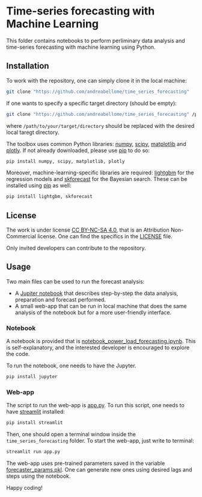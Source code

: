 # Time-series forecasting with Machine Learning

This folder contains notebooks to perform perliminary data analysis and time-series forecasting with machine learning using Python.

## Installation

To work with the repository, one can simply clone it in the local machine:

```bash
git clone "https://github.com/andreabellome/time_series_forecasting"
```

If one wants to specify a specific target directory (should be empty):

```bash
git clone "https://github.com/andreabellome/time_series_forecasting" /path/to/your/target/directory
```

where `/path/to/your/target/directory` should be replaced with the desired local taregt directory.

The toolbox uses common Python libraries: [numpy](https://numpy.org/), [scipy](https://scipy.org/), [matplotlib](https://matplotlib.org/) and [plotly](https://plotly.com/python/). If not already downloaded, please use [pip](https://pip.pypa.io/en/stable/) to do so:

```bash
pip install numpy, scipy, matplotlib, plotly
```

Moreover, machine-learning-specific libraries are required: [lightgbm](https://pypi.org/project/lightgbm/) for the regression models and [skforecast](https://skforecast.org/0.11.0/index.html) for the Bayesian search. These can be installed using [pip](https://pip.pypa.io/en/stable/) as well:

```bash
pip install lightgbm, skforecast
```

## License

The work is under license [CC BY-NC-SA 4.0](https://creativecommons.org/licenses/by-nc/4.0/), that is an Attribution Non-Commercial license. One can find the specifics in the [LICENSE](/LICENSE) file.

Only invited developers can contribute to the repository.

## Usage

Two main files can be used to run the forecast analysis:
- A [Jupiter notebook](https://jupyter.org/) that describes step-by-step the data analysis, preparation and forecast performed.
- A small web-app that can be run in local machine that does the same analysis of the notebook but for a more user-friendly interface.

### Notebook

A notebook is provided that is [notebook_power_load_forecasting.ipynb](/notebook_power_load_forecasting.ipynb). This is self-explanatory, and the interested developer is encouraged to explore the code.

To run the notebook, one needs to have the Jupyter.

```bash
pip install jupyter
```

### Web-app

The script to run the web-app is [app.py](/app.py). To run this script, one needs to have [streamlit](https://streamlit.io/) installed:

```bash
pip install streamlit
```

Then, one should open a terminal window inside the `time_series_forecasting` folder. To start the web-app, just write to terminal:

```bash
streamlit run app.py
```

The web-app uses pre-trained parameters saved in the variable [forecaster_params.pkl](/forecaster_params.pkl). One can generate new ones using desired lags and steps using the notebook.

Happy coding!

